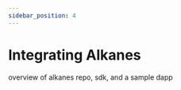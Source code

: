 ```yaml
---
sidebar_position: 4
---
```


# Integrating Alkanes

overview of alkanes repo, sdk, and a sample dapp
